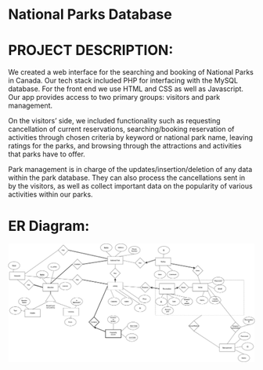 # National Parks Database
# PROJECT DESCRIPTION:
We created a web interface for the searching and booking of National Parks in Canada. Our tech stack included PHP for interfacing with the MySQL database. For the front end we use HTML and CSS as well as Javascript. Our app provides access to two primary groups: visitors and park management. 

On the visitors’ side, we included functionality such as requesting cancellation of current reservations, searching/booking reservation of activities through chosen criteria by keyword or national park name, leaving ratings for the parks, and browsing through the attractions and activities that parks have to offer.

Park management is in charge of the updates/insertion/deletion of any data within the park database. They can also process the cancellations sent in by the visitors, as well as collect important data on the popularity of various activities within our parks. 

# ER Diagram: 
![](ERD.png?raw=true)
